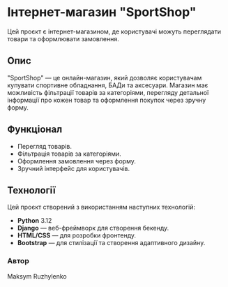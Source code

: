 # Інтернет-магазин "SportShop"

Цей проєкт є інтернет-магазином, де користувачі можуть переглядати товари та оформлювати замовлення.

## Опис

"SportShop" — це онлайн-магазин, який дозволяє користувачам купувати спортивне обладнання, БАДи та аксесуари. Магазин має можливість фільтрації товарів за категоріями, перегляду детальної інформації про кожен товар та оформлення покупок через зручну форму.

## Функціонал

- Перегляд товарів.
- Фільтрація товарів за категоріями.
- Оформлення замовлення через форму.
- Зручний інтерфейс для користувачів.

## Технології

Цей проєкт створений з використанням наступних технологій:

- **Python** 3.12
- **Django** — веб-фреймворк для створення бекенду.
- **HTML/CSS** — для розробки фронтенду.
- **Bootstrap** — для стилізації та створення адаптивного дизайну.

### Автор 
Maksym Ruzhylenko